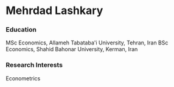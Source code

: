 # Mehrdad Lashkary

### Education
MSc Economics, Allameh Tabataba'i University, Tehran, Iran
BSc Economics, Shahid Bahonar University, Kerman, Iran

### Research Interests
Econometrics
